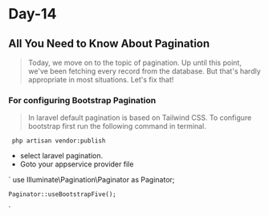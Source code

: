 # Day-14

## All You Need to Know About Pagination

> Today, we move on to the topic of pagination. Up until this point, we've been fetching every record from the database. But that's hardly appropriate in most situations. Let's fix that!

### For configuring Bootstrap Pagination

> In laravel default pagination is based on Tailwind CSS. To configure bootstrap first run the following command in terminal.

` php artisan vendor:publish`

-   select laravel pagination.
-   Goto your appservice provider file

` use Illuminate\Pagination\Paginator as Paginator;

    Paginator::useBootstrapFive();

`
